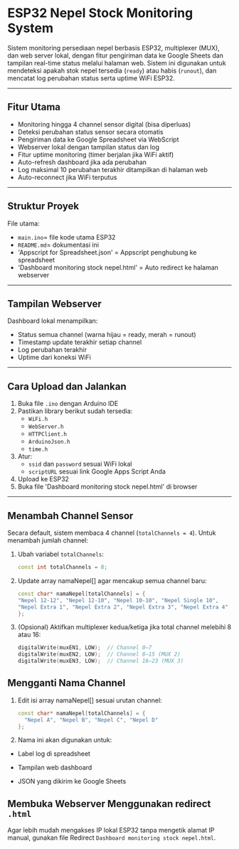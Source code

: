 # ESP32 Nepel Stock Monitoring System

Sistem monitoring persediaan nepel berbasis ESP32, multiplexer (MUX), dan web server lokal, dengan fitur pengiriman data ke Google Sheets dan tampilan real-time status melalui halaman web. Sistem ini digunakan untuk mendeteksi apakah stok nepel tersedia (`ready`) atau habis (`runout`), dan mencatat log perubahan status serta uptime WiFi ESP32.

---

## Fitur Utama

- Monitoring hingga 4 channel sensor digital (bisa diperluas)
- Deteksi perubahan status sensor secara otomatis
- Pengiriman data ke Google Spreadsheet via WebScript
- Webserver lokal dengan tampilan status dan log
- Fitur uptime monitoring (timer berjalan jika WiFi aktif)
- Auto-refresh dashboard jika ada perubahan
- Log maksimal 10 perubahan terakhir ditampilkan di halaman web
- Auto-reconnect jika WiFi terputus

---

## Struktur Proyek

File utama:
- `main.ino`= file kode utama ESP32
- `README.md`= dokumentasi ini
- 'Appscript for Spreadsheet.json' = Appscript penghubung ke spreadsheet
- 'Dashboard monitoring stock nepel.html' = Auto redirect ke halaman webserver
---

## Tampilan Webserver

Dashboard lokal menampilkan:
- Status semua channel (warna hijau = ready, merah = runout)
- Timestamp update terakhir setiap channel
- Log perubahan terakhir
- Uptime dari koneksi WiFi

---

##  Cara Upload dan Jalankan

1. Buka file `.ino` dengan Arduino IDE
2. Pastikan library berikut sudah tersedia:
   - `WiFi.h`
   - `WebServer.h`
   - `HTTPClient.h`
   - `ArduinoJson.h`
   - `time.h`
3. Atur:
   - `ssid` dan `password` sesuai WiFi lokal
   - `scriptURL` sesuai link Google Apps Script Anda
4. Upload ke ESP32
5. Buka file 'Dashboard monitoring stock nepel.html' di browser

---

## Menambah Channel Sensor

Secara default, sistem membaca 4 channel (`totalChannels = 4`). Untuk menambah jumlah channel:

1. Ubah variabel `totalChannels`:
  	 ```cpp
  	 const int totalChannels = 8;
2. Update array namaNepel[] agar mencakup semua channel baru:

 	  ```cpp
	const char* namaNepel[totalChannels] = {
	"Nepel 12-12", "Nepel 12-10", "Nepel 10-10", "Nepel Single 10",
	"Nepel Extra 1", "Nepel Extra 2", "Nepel Extra 3", "Nepel Extra 4"
	};
3. (Opsional) Aktifkan multiplexer kedua/ketiga jika total channel melebihi 8 atau 16:

	```cpp
	digitalWrite(muxEN1, LOW);  // Channel 0–7
	digitalWrite(muxEN2, LOW);  // Channel 8–15 (MUX 2)
	digitalWrite(muxEN3, LOW);  // Channel 16–23 (MUX 3)

## Mengganti Nama Channel
1. Edit isi array namaNepel[] sesuai urutan channel:

	```cpp
	const char* namaNepel[totalChannels] = {
	  "Nepel A", "Nepel B", "Nepel C", "Nepel D"
	};

2. Nama ini akan digunakan untuk:

- Label log di spreadsheet

- Tampilan web dashboard

- JSON yang dikirim ke Google Sheets

## Membuka Webserver Menggunakan redirect `.html`

Agar lebih mudah mengakses IP lokal ESP32 tanpa mengetik alamat IP manual, gunakan file Redirect `Dashboard monitoring stock nepel.html`.


